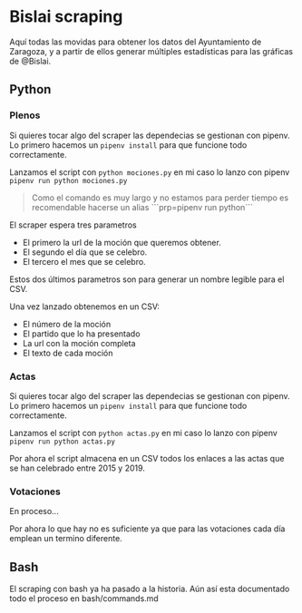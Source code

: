 # Bislai scraping

Aquí todas las movidas para obtener los datos del Ayuntamiento de Zaragoza, y a partir de ellos generar múltiples estadísticas para las gráficas de @Bislai.

## Python

### Plenos

Si quieres tocar algo del scraper las dependecias se gestionan con pipenv. Lo primero hacemos un ```pipenv install``` para que funcione todo correctamente. 

Lanzamos el script con ```python mociones.py``` en mi caso lo lanzo con pipenv ```pipenv run python mociones.py``` 

<blockquote>
Como el comando es muy largo y no estamos para perder tiempo es recomendable hacerse un alias ```prp=pipenv run python```
</blockquote>

El scraper espera tres parametros
- El primero la url de la moción que queremos obtener.
- El segundo el día que se celebro.
- El tercero el mes que se celebro.

Estos dos últimos parametros son para generar un nombre legible para el CSV.

Una vez lanzado obtenemos en un CSV:
 - El número de la moción
 - El partido que lo ha presentado
 - La url con la moción completa
 - El texto de cada moción

### Actas

Si quieres tocar algo del scraper las dependecias se gestionan con pipenv. Lo primero hacemos un ```pipenv install``` para que funcione todo correctamente. 

Lanzamos el script con ```python actas.py``` en mi caso lo lanzo con pipenv ```pipenv run python actas.py``` 

Por ahora el script almacena en un CSV todos los enlaces a las actas que se han celebrado entre 2015 y 2019.

### Votaciones

En proceso...

Por ahora lo que hay no es suficiente ya que para las votaciones cada día emplean un termino diferente.

## Bash

El scraping con bash ya ha pasado a la historia. Aún así esta documentado todo el proceso en bash/commands.md

